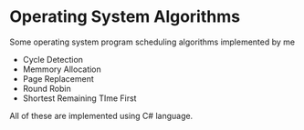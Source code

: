 # Operating System Algorithms
Some operating system program scheduling algorithms implemented by me
* Cycle Detection
* Memmory Allocation
* Page Replacement 
* Round Robin
* Shortest Remaining TIme First

All of these are implemented using C# language.
